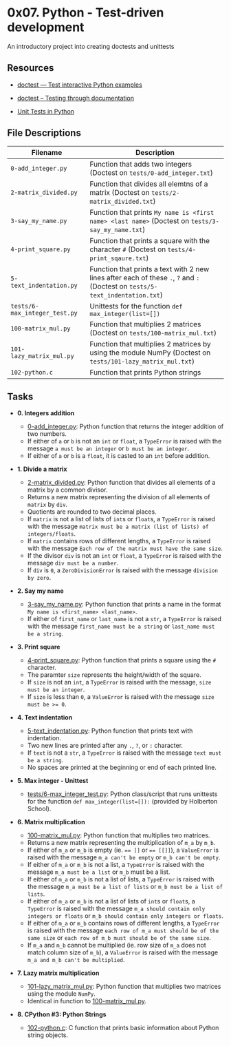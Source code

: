 # 0x07. Python - Test-driven development

An introductory project into creating doctests and unittests

## Resources

- [doctest — Test interactive Python examples](https://docs.python.org/3.4/library/doctest.html)

- [doctest – Testing through documentation](https://pymotw.com/3/doctest/)

- [Unit Tests in Python](https://www.youtube.com/watch?v=1Lfv5tUGsn8)

## File Descriptions

| Filename                      | Description                                                                                                                   |
| ----------------------------- | ----------------------------------------------------------------------------------------------------------------------------- |
| `0-add_integer.py`            | Function that adds two integers (Doctest on `tests/0-add_integer.txt`)                                                        |
| `2-matrix_divided.py`         | Function that divides all elemtns of a matrix (Doctest on `tests/2-matrix_divided.txt`)                                       |
| `3-say_my_name.py`            | Function that prints `My name is <first name> <last name>` (Doctest on `tests/3-say_my_name.txt`)                             |
| `4-print_square.py`           | Function that prints a square with the character `#` (Doctest on `tests/4-print_sqaure.txt`)                                  |
| `5-text_indentation.py`       | Function that prints a text with 2 new lines after each of these `.`, `?` and `:` (Doctest on `tests/5-text_indentation.txt`) |
| `tests/6-max_integer_test.py` | Unittests for the function `def max_integer(list=[])`                                                                         |
| `100-matrix_mul.py`           | Function that multiplies 2 matrices (Doctest on `tests/100-matrix_mul.txt`)                                                   |
| `101-lazy_matrix_mul.py`      | Function that multiplies 2 matrices by using the module NumPy (Doctest on `tests/101-lazy_matrix_mul.txt`)                    |
| `102-python.c`                | Function that prints Python strings                                                                                           |

## Tasks

- **0. Integers addition**

  - [0-add_integer.py](./0-add_integer.py): Python function that returns the integer addition
    of two numbers.
  - If either of `a` or `b` is not an `int` or `float`, a `TypeError` is raised
    with the message `a must be an integer` or `b must be an integer`.
  - If either of `a` or `b` is a `float`, it is casted to an `int`
    before addition.

- **1. Divide a matrix**

  - [2-matrix_divided.py](./2-matrix_divided.py): Python function that divides all
    elements of a matrix by a common divisor.
  - Returns a new matrix representing the division of all elements of `matrix`
    by `div`.
  - Quotients are rounded to two decimal places.
  - If `matrix` is not a list of lists of `int`s or `float`s, a `TypeError`
    is raised with the message `matrix must be a matrix (list of lists) of integers/floats`.
  - If `matrix` contains rows of different lengths, a `TypeError` is raised
    with the message `Each row of the matrix must have the same size`.
  - If the divisor `div` is not an `int` or `float`, a `TypeError` is raised
    with the message `div must be a number`.
  - If `div` is `0`, a `ZeroDivisionError` is raised with the message
    `division by zero`.

- **2. Say my name**

  - [3-say_my_name.py](./3-say_my_name.py): Python function that prints a name in
    the format `My name is <first_name> <last_name>`.
  - If either of `first_name` or `last_name` is not a `str`, a `TypeError` is
    raised with the message `first_name must be a string` or `last_name must be a string`.

- **3. Print square**

  - [4-print_square.py](./4-print_square.py): Python function that prints a square using
    the `#` character.
  - The paramter `size` represents the height/width of the square.
  - If `size` is not an `int`, a `TypeError` is raised with the message,
    `size must be an integer`.
  - If `size` is less than `0`, a `ValueError` is raised with the message `size must be >= 0`.

- **4. Text indentation**

  - [5-text_indentation.py](./5-text_indentation.py): Python function that prints text with
    indentation.
  - Two new lines are printed after any `.`, `?`, or `:` character.
  - If `text` is not a `str`, a `TypeError` is raised with the message `text must be a string`.
  - No spaces are printed at the beginning or end of each printed line.

- **5. Max integer - Unittest**

  - [tests/6-max_integer_test.py](./tests/6-max_integer_text.py): Python class/script
    that runs unittests for the function `def max_integer(list=[]):`
    (provided by Holberton School).

- **6. Matrix multiplication**

  - [100-matrix_mul.py](./100-matrix_mul.py): Python function that multiplies two matrices.
  - Returns a new matrix representing the multiplication of `m_a` by `m_b`.
  - If either of `m_a` or `m_b` is empty (ie. `== []` or `== [[]]`), a
    `ValueError` is raised with the message `m_a can't be empty` or `m_b can't be empty`.
  - If either of `m_a` or `m_b` is not a list, a `TypeError` is raised with
    the message `m_a must be a list` or `m_b` must be a list.
  - If either of `m_a` or `m_b` is not a list of lists, a `TypeError` is raised
    with the message `m_a must be a list of lists` or `m_b must be a list of lists`.
  - If either of `m_a` or `m_b` is not a list of lists of `int`s or `float`s, a
    `TypeError` is raised with the message `m_a should contain only integers or floats` or `m_b should contain only integers or floats`.
  - If either of `m_a` or `m_b` contains rows of different lengths, a `TypeError`
    is raised with the message `each row of m_a must should be of the same size` or
    `each row of m_b must should be of the same size`.
  - If `m_a` and `m_b` cannot be multiplied (ie. row size of `m_a` does not match
    column size of `m_b`), a `ValueError` is raised with the message `m_a and m_b can't be multiplied`.

- **7. Lazy matrix multiplication**

  - [101-lazy_matrix_mul.py](./101-lazy_matrix_mul.py): Python function that multiplies
    two matrices using the module `NumPy`.
  - Identical in function to [100-matrix_mul.py](./100-matrix_mul.py).

- **8. CPython #3: Python Strings**
  - [102-python.c](./102-python.c): C function that prints basic information about Python
    string objects.
